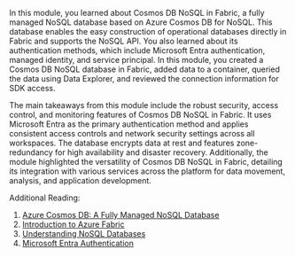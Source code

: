 In this module, you learned about Cosmos DB NoSQL in Fabric, a fully managed NoSQL database based on Azure Cosmos DB for NoSQL. This database enables the easy construction of operational databases directly in Fabric and supports the NoSQL API. You also learned about its authentication methods, which include Microsoft Entra authentication, managed identity, and service principal. In this module, you created a Cosmos DB NoSQL database in Fabric, added data to a container, queried the data using Data Explorer, and reviewed the connection information for SDK access.

The main takeaways from this module include the robust security, access control, and monitoring features of Cosmos DB NoSQL in Fabric. It uses Microsoft Entra as the primary authentication method and applies consistent access controls and network security settings across all workspaces. The database encrypts data at rest and features zone-redundancy for high availability and disaster recovery. Additionally, the module highlighted the versatility of Cosmos DB NoSQL in Fabric, detailing its integration with various services across the platform for data movement, analysis, and application development.

Additional Reading:
1. [Azure Cosmos DB: A Fully Managed NoSQL Database](/azure/cosmos-db/introduction)
1. [Introduction to Azure Fabric](/azure/service-fabric/service-fabric-overview)
1. [Understanding NoSQL Databases](https://www.ibm.com/cloud/learn/nosql)
1. [Microsoft Entra Authentication](/azure/active-directory/develop/v2-oauth2-auth-code-flow)
